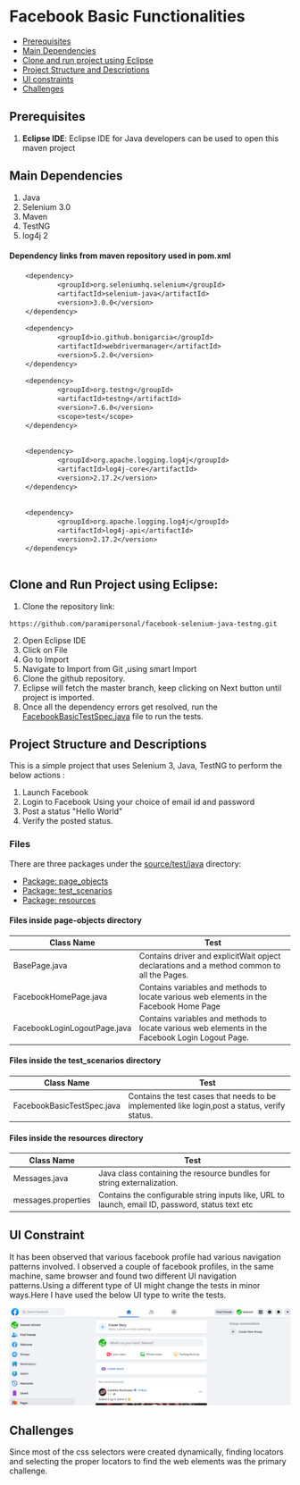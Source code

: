 # Facebook Basic Functionalities


* [Prerequisites](#prerequisites)
* [Main Dependencies](#main-dependencies)
* [Clone and run project using Eclipse](#clone-and-run-project-using-eclipse)
* [Project Structure and Descriptions](#project-structure-and-descriptions)
* [UI constraints](#ui-constraint)
* [Challenges](#challenges)

## Prerequisites
1. **Eclipse IDE**: Eclipse IDE for Java developers can be used to open this maven project 

## Main Dependencies
1. Java
2. Selenium 3.0
3. Maven
4. TestNG
5. log4j 2


#### Dependency links from maven repository used in pom.xml
```
	<dependency>
    		<groupId>org.seleniumhq.selenium</groupId>
    		<artifactId>selenium-java</artifactId>
    		<version>3.0.0</version>
	</dependency>
```

```
	<dependency>
    		<groupId>io.github.bonigarcia</groupId>
    		<artifactId>webdrivermanager</artifactId>
    		<version>5.2.0</version>
	</dependency>
```
```
	<dependency>
    		<groupId>org.testng</groupId>
    		<artifactId>testng</artifactId>
    		<version>7.6.0</version>
    		<scope>test</scope>
	</dependency>
	
```
```
	<dependency>
    		<groupId>org.apache.logging.log4j</groupId>
    		<artifactId>log4j-core</artifactId>
    		<version>2.17.2</version>
	</dependency>
	
```
```
	<dependency>
    		<groupId>org.apache.logging.log4j</groupId>
    		<artifactId>log4j-api</artifactId>
    		<version>2.17.2</version>
	</dependency>
	
```

## Clone and Run Project using Eclipse:
1. Clone the repository link:
```
https://github.com/paramipersonal/facebook-selenium-java-testng.git
```
2. Open Eclipse IDE
3. Click on File
4. Go to Import
5. Navigate to Import from Git ,using smart Import
6. Clone the github repository.
7. Eclipse will fetch the master branch, keep clicking on Next button until project is imported.
8. Once all the dependency errors get resolved, run the [FacebookBasicTestSpec.java](https://github.com/paramipersonal/facebook-selenium-java-testng/blob/master/src/test/java/test_scenarios/FacebookBasicTestSpec.java) file to run the tests.


## Project Structure and Descriptions
This is a simple project that uses Selenium 3, Java, TestNG to perform the below actions : 
1. Launch Facebook
2. Login to Facebook Using your choice of email id and password
3. Post a status "Hello World"
4. Verify the posted status. 

### Files
There are three packages under the [source/test/java](https://github.com/paramipersonal/facebook-selenium-java-testng/tree/master/src/test/java) directory:
* [Package: page_objects](#files-inside-page-objects-directory)
* [Package: test_scenarios](#files-inside-the-test_scenarios-directory)
* [Package: resources](#files-inside-the-resources-directory)


#### Files inside **page-objects** directory
| Class Name            | Test                                                                                                                                     |
|-----------------------|------------------------------------------------------------------------------------------------------------------------------------------|
| BasePage.java        | Contains driver and explicitWait opject declarations and a method common to all the Pages.|        
| FacebookHomePage.java | Contains variables and methods to locate various web elements in the Facebook Home Page                                                    
| FacebookLoginLogoutPage.java        | Contains variables and methods to locate various web elements in the Facebook Login Logout Page.   

#### Files inside the **test_scenarios** directory
| Class Name            | Test                                                                                                                                     |
|-----------------------|------------------------------------------------------------------------------------------------------------------------------------------|
| FacebookBasicTestSpec.java        | Contains the test cases that needs to be implemented like login,post a status, verify status.|           

#### Files inside the **resources** directory
| Class Name            | Test                                                                                                                                     |
|-----------------------|------------------------------------------------------------------------------------------------------------------------------------------|
| Messages.java        | Java class containing the resource bundles for string externalization.|           
| messages.properties | Contains the configurable string inputs like, URL to launch, email ID, password, status text etc                                      

## UI Constraint
It has been observed that various facebook profile had various navigation patterns involved.
I observed a couple of facebook profiles, in the same machine, same browser and found two different UI navigation patterns.Using a different type of UI might change the tests in minor ways.Here I have used the below UI type to write the tests.

![Image1](https://github.com/paramipersonal/facebook-selenium-java-testng/blob/master/images/UI_test1.PNG)

## Challenges
Since most of the css selectors were created dynamically, finding locators and selecting the proper locators to find the web elements 
was the primary challenge. 

